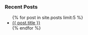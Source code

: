 <h3>Recent Posts</h3>
<ul>
    {% for post in site.posts limit:5 %}
    	<li><a href="{{ post.url }}">{{ post.title }}</a></li>
    {% endfor %}
</ul>